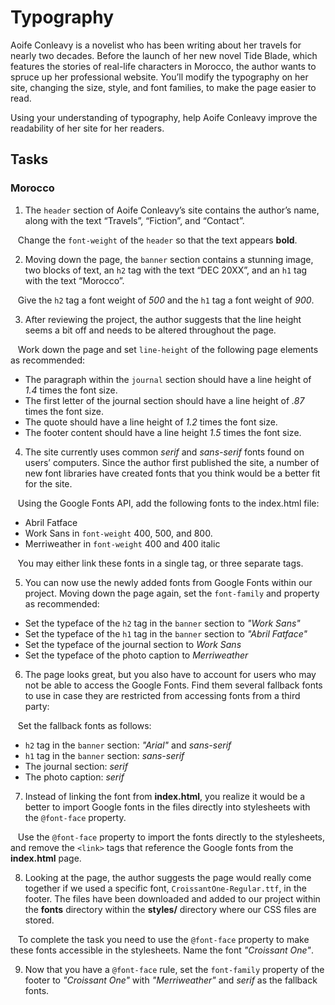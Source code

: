 # Typography
Aoife Conleavy is a novelist who has been writing about her travels for nearly two decades. Before the launch of her new novel Tide Blade, which features the stories of real-life characters in Morocco, the author wants to spruce up her professional website. You’ll modify the typography on her site, changing the size, style, and font families, to make the page easier to read.

Using your understanding of typography, help Aoife Conleavy improve the readability of her site for her readers.

## Tasks
### Morocco
1. The `header` section of Aoife Conleavy’s site contains the author’s name, along with the text “Travels”, “Fiction”, and “Contact”.

&nbsp;&nbsp; Change the `font-weight` of the `header` so that the text appears **bold**.

2. Moving down the page, the `banner` section contains a stunning image, two blocks of text, an `h2` tag with the text “DEC 20XX”, and an `h1` tag with the text “Morocco”.

&nbsp;&nbsp; Give the `h2` tag a font weight of _500_ and the `h1` tag a font weight of _900_.

3. After reviewing the project, the author suggests that the line height seems a bit off and needs to be altered throughout the page.

&nbsp;&nbsp; Work down the page and set `line-height` of the following page elements as recommended:
  * The paragraph within the `journal` section should have a line height of _1.4_ times the font size.
  * The first letter of the journal section should have a line height of _.87_ times the font size.
  * The quote should have a line height of _1.2_ times the font size.
  * The footer content should have a line height _1.5_ times the font size.

4. The site currently uses common _serif_ and _sans-serif_ fonts found on users’ computers. Since the author first published the site, a number of new font libraries have created fonts that you think would be a better fit for the site.

&nbsp;&nbsp; Using the Google Fonts API, add the following fonts to the index.html file:
* Abril Fatface
* Work Sans in `font-weight` 400, 500, and 800.
* Merriweather in `font-weight` 400 and 400 italic

&nbsp;&nbsp; You may either link these fonts in a single <link> tag, or three separate <link> tags.

5. You can now use the newly added fonts from Google Fonts within our project. Moving down the page again, set the `font-family` and property as recommended:
* Set the typeface of the `h2` tag in the `banner` section to _"Work Sans"_
* Set the typeface of the `h1` tag in the `banner` section to _"Abril Fatface"_
* Set the typeface of the journal section to _Work Sans_
* Set the typeface of the photo caption to _Merriweather_

6. The page looks great, but you also have to account for users who may not be able to access the Google Fonts. Find them several fallback fonts to use in case they are restricted from accessing fonts from a third party:

&nbsp;&nbsp; Set the fallback fonts as follows:
* `h2` tag in the `banner` section: _"Arial"_ and _sans-serif_
* `h1` tag in the `banner` section: _sans-serif_
* The journal section: _serif_
* The photo caption: _serif_

7. Instead of linking the font from **index.html**, you realize it would be a better to import Google fonts in the files directly into stylesheets with the `@font-face` property.

&nbsp;&nbsp; Use the `@font-face` property to import the fonts directly to the stylesheets, and remove the `<link>` tags that reference the Google fonts from the **index.html** page.

8. Looking at the page, the author suggests the page would really come together if we used a specific font, `CroissantOne-Regular.ttf`, in the footer. The files have been downloaded and added to our project within the **fonts** directory within the **styles/** directory where our CSS files are stored.

&nbsp;&nbsp; To complete the task you need to use the `@font-face` property to make these fonts accessible in the stylesheets. Name the font _"Croissant One"_.

9. Now that you have a `@font-face` rule, set the `font-family` property of the footer to _"Croissant One"_ with _"Merriweather"_ and _serif_ as the fallback fonts.

